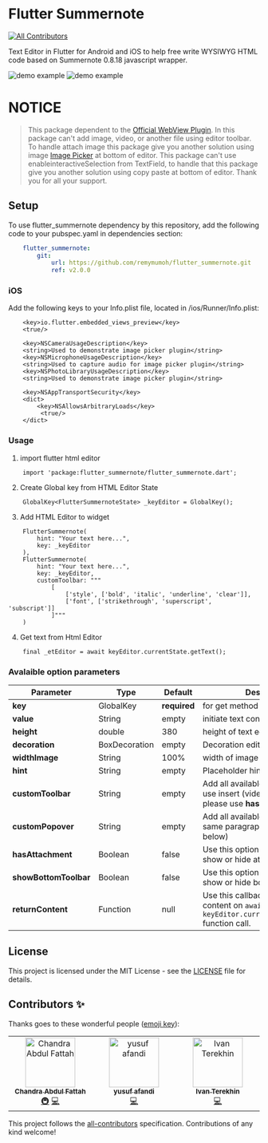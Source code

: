 # Flutter Summernote
<!-- ALL-CONTRIBUTORS-BADGE:START - Do not remove or modify this section -->
[![All Contributors](https://img.shields.io/badge/all_contributors-3-orange.svg?style=flat-square)](#contributors-)
<!-- ALL-CONTRIBUTORS-BADGE:END -->

Text Editor in Flutter for Android and iOS to help free write WYSIWYG HTML code based on Summernote 0.8.18 javascript wrapper.

![demo example](https://github.com/chandrabezzo/flutter_summernote/blob/master/screenshoot/home.png) ![demo example](https://github.com/chandrabezzo/flutter_summernote/blob/master/screenshoot/attach.png)

# NOTICE
> This package dependent to the [Official WebView Plugin](https://pub.dev/packages/webview_flutter). In this package can't add image, video, or another file using editor toolbar.
> To handle attach image this package give you another solution using image [Image Picker](https://pub.dev/packages/image_picker) at bottom of editor.
> This package can't use enableinteractiveSelection from TextField, to handle that this package give you another solution using copy paste at bottom of editor.
> Thank you for all your support.

## Setup

To use flutter_summernote dependency by this repository, add the following code to your pubspec.yaml in dependencies section:
```yaml
    flutter_summernote:
        git:
            url: https://github.com/remymumoh/flutter_summernote.git
            ref: v2.0.0   
```

### iOS

Add the following keys to your Info.plist file, located in <project root>/ios/Runner/Info.plist:

```
    <key>io.flutter.embedded_views_preview</key>
    <true/>

    <key>NSCameraUsageDescription</key>
    <string>Used to demonstrate image picker plugin</string>
    <key>NSMicrophoneUsageDescription</key>
    <string>Used to capture audio for image picker plugin</string>
    <key>NSPhotoLibraryUsageDescription</key>
    <string>Used to demonstrate image picker plugin</string>

    <key>NSAppTransportSecurity</key>
    <dict>
        <key>NSAllowsArbitraryLoads</key>
         <true/>
    </dict>
```

### Usage

1. import flutter html editor
```
    import 'package:flutter_summernote/flutter_summernote.dart';
```

2. Create Global key from HTML Editor State
```
    GlobalKey<FlutterSummernoteState> _keyEditor = GlobalKey();
```

3. Add HTML Editor to widget
```
    FlutterSummernote(
        hint: "Your text here...",
        key: _keyEditor
    ),
    FlutterSummernote(
        hint: "Your text here...",
        key: _keyEditor,
        customToolbar: """
            [
                ['style', ['bold', 'italic', 'underline', 'clear']],
                ['font', ['strikethrough', 'superscript', 'subscript']]
            ]"""
    )
```

4. Get text from Html Editor
```
    final _etEditor = await keyEditor.currentState.getText();
```


### Avalaible option parameters

Parameter | Type | Default | Description
------------ | ------------- | ------------- | -------------
**key** | GlobalKey<HtmlEditorState> | **required** | for get method & reset
**value** | String | empty | initiate text content for text editor
**height** | double | 380 | height of text editor
**decoration** | BoxDecoration | empty | Decoration editor
**widthImage** | String | 100% | width of image picker
**hint** | String | empty | Placeholder hint text
**customToolbar** | String | empty | Add all available [Toolbar](https://summernote.org/deep-dive/#custom-toolbar-popover). Don't use insert (video & picture), please use **hasAttachment** option.
**customPopover** | String | empty | Add all available [Popover](https://summernote.org/deep-dive/#custom-toolbar-popover) (the same paragraph as for toolbar, but below)
**hasAttachment** | Boolean | false | Use this option if you want to show or hide attachment button
**showBottomToolbar** | Boolean | false | Use this option if you want to show or hide bottom toolbar
**returnContent** | Function | null | Use this callback to return text content on `await keyEditor.currentState.getText()` function call.

## License

This project is licensed under the MIT License - see the [LICENSE](LICENSE) file for details.

## Contributors ✨

Thanks goes to these wonderful people ([emoji key](https://allcontributors.org/docs/en/emoji-key)):

<!-- ALL-CONTRIBUTORS-LIST:START - Do not remove or modify this section -->
<!-- prettier-ignore-start -->
<!-- markdownlint-disable -->
<table>
  <tbody>
    <tr>
      <td align="center" valign="top" width="14.28%"><a href="https://www.linkedin.com/in/chandra-abdul-fattah"><img src="https://avatars.githubusercontent.com/u/16184998?v=4?s=100" width="100px;" alt="Chandra Abdul Fattah"/><br /><sub><b>Chandra Abdul Fattah</b></sub></a><br /><a href="#infra-chandrabezzo" title="Infrastructure (Hosting, Build-Tools, etc)">🚇</a> <a href="https://github.com/chandrabezzo/flutter_summernote/commits?author=chandrabezzo" title="Code">💻</a></td>
      <td align="center" valign="top" width="14.28%"><a href="https://afandiyusuf.com"><img src="https://avatars.githubusercontent.com/u/4621478?v=4?s=100" width="100px;" alt="yusuf afandi"/><br /><sub><b>yusuf afandi</b></sub></a><br /><a href="https://github.com/chandrabezzo/flutter_summernote/commits?author=afandiyusuf" title="Code">💻</a></td>
      <td align="center" valign="top" width="14.28%"><a href="https://www.upwork.com/freelancers/~01192eefd8a1c267f7"><img src="https://avatars.githubusercontent.com/u/231950?v=4?s=100" width="100px;" alt="Ivan Terekhin"/><br /><sub><b>Ivan Terekhin</b></sub></a><br /><a href="https://github.com/chandrabezzo/flutter_summernote/commits?author=JEuler" title="Code">💻</a></td>
    </tr>
  </tbody>
</table>

<!-- markdownlint-restore -->
<!-- prettier-ignore-end -->

<!-- ALL-CONTRIBUTORS-LIST:END -->

This project follows the [all-contributors](https://github.com/all-contributors/all-contributors) specification. Contributions of any kind welcome!